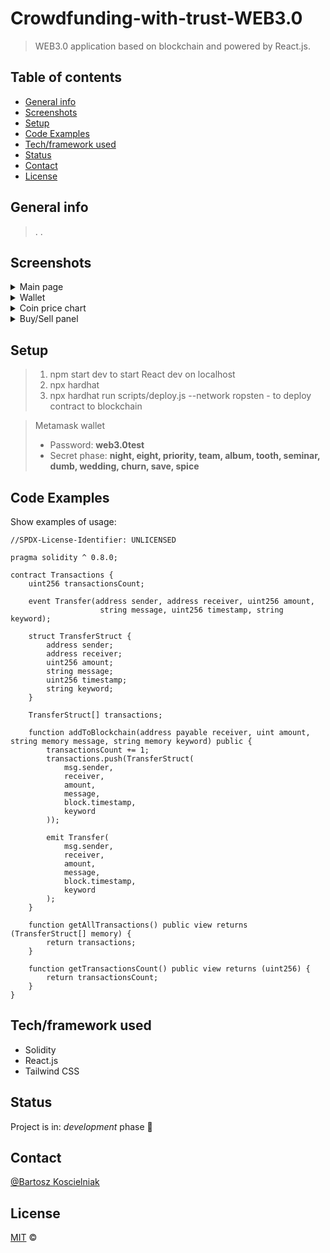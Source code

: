 # Crowdfunding-with-trust-WEB3.0

> WEB3.0 application based on blockchain and powered by React.js.

## Table of contents
* [General info](#general-info)
* [Screenshots](#screenshots)
* [Setup](#setup)
* [Code Examples](#code-examples)
* [Tech/framework used](#techframework-used)
* [Status](#status)
* [Contact](#contact)
* [License](#license)

## General info
>.
>.

## Screenshots

   <details>
       <summary>Main page</summary>
    <ul>
     <img src=""> 
    </ul>
   </details>
	<details>
       <summary>Wallet</summary>
    <ul>
     <img src=""> 
    </ul>
   </details>
	<details>
       <summary>Coin price chart</summary>
    <ul>
     <img src=""> 
    </ul>
   </details>
	<details>
       <summary>Buy/Sell panel</summary>
    <ul>
     <img src=""> 
    </ul>
   </details>

## Setup

>1. npm start dev to start React dev on localhost
>2. npx hardhat
>3. npx hardhat run scripts/deploy.js --network ropsten - to deploy contract to blockchain

> Metamask wallet 
>* Password: **web3.0test**
>* Secret phase: **night, eight, priority, team, album, tooth, seminar, dumb, wedding, churn, save, spice**

## Code Examples
Show examples of usage:


    //SPDX-License-Identifier: UNLICENSED

    pragma solidity ^ 0.8.0;

    contract Transactions {
    	uint256 transactionsCount;

    	event Transfer(address sender, address receiver, uint256 amount, 
                    	string message, uint256 timestamp, string keyword);

    	struct TransferStruct {
        	address sender;
        	address receiver;
        	uint256 amount;
        	string message;
        	uint256 timestamp;
        	string keyword;
    	}

    	TransferStruct[] transactions;

    	function addToBlockchain(address payable receiver, uint amount, string memory message, string memory keyword) public {
        	transactionsCount += 1;
        	transactions.push(TransferStruct(
            	msg.sender,
            	receiver,
            	amount,
            	message,
            	block.timestamp,
            	keyword
        	));

        	emit Transfer(            
            	msg.sender,
            	receiver,
            	amount,
            	message,
            	block.timestamp,
            	keyword
        	);
    	}

    	function getAllTransactions() public view returns (TransferStruct[] memory) {
        	return transactions;
    	}

    	function getTransactionsCount() public view returns (uint256) {
        	return transactionsCount;   
    	}
    }



## Tech/framework used

* Solidity
* React.js
* Tailwind CSS

## Status
Project is in: _development_ phase :monocle_face:

## Contact
[@Bartosz Koscielniak](https://github.com/BartoszKoscielniak)

## License
[MIT](https://choosealicense.com/licenses/mit/) ©

